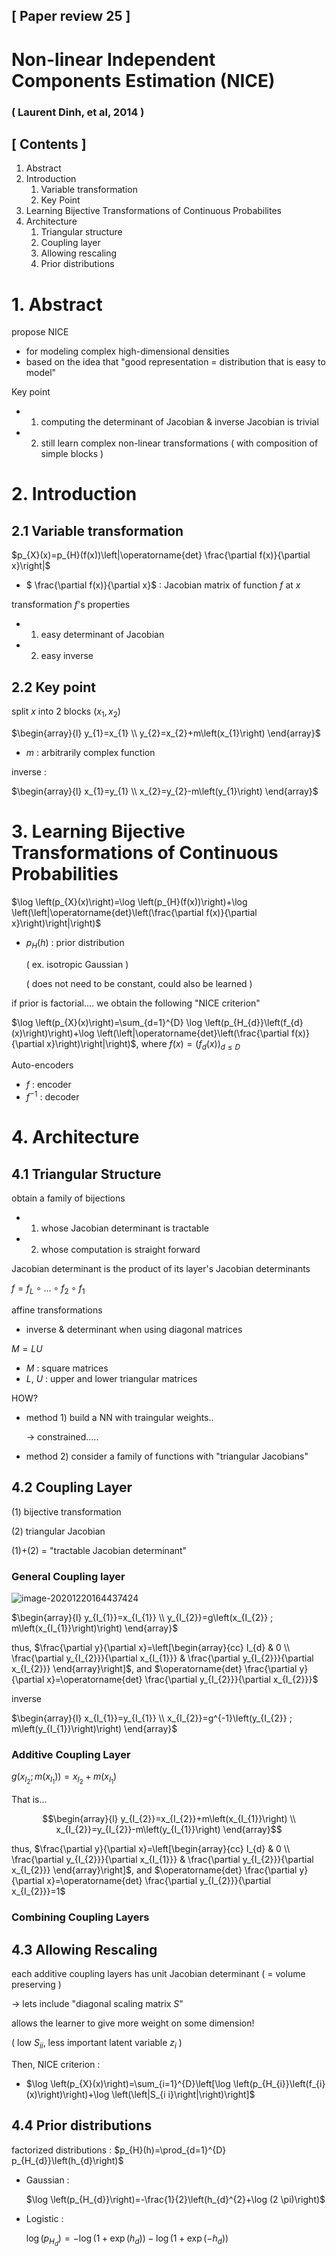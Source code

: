 ## [ Paper review 25 ]

# Non-linear Independent Components Estimation (NICE)

### ( Laurent Dinh, et al, 2014 )



## [ Contents ]

1. Abstract
2. Introduction
   1. Variable transformation
   2. Key Point
3. Learning Bijective Transformations of Continuous Probabilites
4. Architecture
   1. Triangular structure
   2. Coupling layer
   3. Allowing rescaling
   4. Prior distributions



# 1. Abstract

propose NICE

- for modeling complex high-dimensional densities
- based on the idea that "good representation = distribution that is easy to model"



Key point

- 1) computing the determinant of Jacobian & inverse Jacobian is trivial
- 2) still learn complex non-linear transformations ( with composition of simple blocks )



# 2. Introduction

## 2.1 Variable transformation

$p_{X}(x)=p_{H}(f(x))\left|\operatorname{det} \frac{\partial f(x)}{\partial x}\right|$

- $ \frac{\partial f(x)}{\partial x}$ : Jacobian matrix of function $f$ at $x$



transformation $f$'s properties

- 1) easy determinant of Jacobian
- 2) easy inverse



## 2.2 Key point

split $x$ into 2 blocks $(x_1,x_2)$

$\begin{array}{l}
y_{1}=x_{1} \\
y_{2}=x_{2}+m\left(x_{1}\right)
\end{array}$

- $m$ : arbitrarily complex function



inverse :

$\begin{array}{l}
x_{1}=y_{1} \\
x_{2}=y_{2}-m\left(y_{1}\right)
\end{array}$



# 3. Learning Bijective Transformations of Continuous Probabilities

$\log \left(p_{X}(x)\right)=\log \left(p_{H}(f(x))\right)+\log \left(\left|\operatorname{det}\left(\frac{\partial f(x)}{\partial x}\right)\right|\right)$

- $p_{H}(h)$ : prior distribution

  ( ex. isotropic Gaussian )

  ( does not need to be constant, could also be learned )



if prior is factorial.... we obtain the following "NICE criterion"

$\log \left(p_{X}(x)\right)=\sum_{d=1}^{D} \log \left(p_{H_{d}}\left(f_{d}(x)\right)\right)+\log \left(\left|\operatorname{det}\left(\frac{\partial f(x)}{\partial x}\right)\right|\right)$, where $f(x)=\left(f_{d}(x)\right)_{d \leq D}$



Auto-encoders

- $f$ : encoder
- $f^{-1}$ : decoder



# 4. Architecture

## 4.1 Triangular Structure

obtain a family of bijections

- 1) whose Jacobian determinant is tractable
- 2) whose computation is straight forward



Jacobian determinant is the product of its layer's Jacobian determinants

$f=f_{L} \circ \ldots \circ f_{2} \circ f_{1}$



affine transformations

-  inverse & determinant when using diagonal matrices



$M=LU$

- $M$ : square matrices 
- $L$, $U$ : upper and lower triangular matrices



HOW?

- method 1) build a NN with traingular weights..

  $\rightarrow$ constrained.....

- method 2) consider a family of functions with "triangular Jacobians"



## 4.2 Coupling Layer

(1) bijective transformation

(2) triangular Jacobian

(1)+(2) = "tractable Jacobian determinant"



### General Coupling layer

![image-20201220164437424](C:\Users\LSH\AppData\Roaming\Typora\typora-user-images\image-20201220164437424.png)



$\begin{array}{l}
y_{I_{1}}=x_{I_{1}} \\
y_{I_{2}}=g\left(x_{I_{2}} ; m\left(x_{I_{1}}\right)\right)
\end{array}$

thus, $\frac{\partial y}{\partial x}=\left[\begin{array}{cc}
I_{d} & 0 \\
\frac{\partial y_{I_{2}}}{\partial x_{I_{1}}} & \frac{\partial y_{I_{2}}}{\partial x_{I_{2}}}
\end{array}\right]$,   and    $\operatorname{det} \frac{\partial y}{\partial x}=\operatorname{det} \frac{\partial y_{I_{2}}}{\partial x_{I_{2}}}$



inverse

$\begin{array}{l}
x_{I_{1}}=y_{I_{1}} \\
x_{I_{2}}=g^{-1}\left(y_{I_{2}} ; m\left(y_{I_{1}}\right)\right)
\end{array}$



### Additive Coupling Layer

$g\left(x_{I_{2}} ; m\left(x_{I_{1}}\right)\right) = x_{I_{2}}+m\left(x_{I_{1}}\right)$



That is...

$$\begin{array}{l}
y_{I_{2}}=x_{I_{2}}+m\left(x_{I_{1}}\right) \\
x_{I_{2}}=y_{I_{2}}-m\left(y_{I_{1}}\right)
\end{array}$$

thus, $\frac{\partial y}{\partial x}=\left[\begin{array}{cc}
I_{d} & 0 \\
\frac{\partial y_{I_{2}}}{\partial x_{I_{1}}} & \frac{\partial y_{I_{2}}}{\partial x_{I_{2}}}
\end{array}\right]$,   and    $\operatorname{det} \frac{\partial y}{\partial x}=\operatorname{det} \frac{\partial y_{I_{2}}}{\partial x_{I_{2}}}=1$



### Combining Coupling Layers



## 4.3 Allowing Rescaling

each additive coupling layers has unit Jacobian determinant ( = volume preserving )

$\rightarrow$ lets include "diagonal scaling matrix $S$"



allows the learner to give more weight on some dimension!

( low $S_{ii}$, less important latent variable $z_i$ )



Then, NICE criterion :

- $\log \left(p_{X}(x)\right)=\sum_{i=1}^{D}\left[\log \left(p_{H_{i}}\left(f_{i}(x)\right)\right)+\log \left(\left|S_{i i}\right|\right)\right]$



## 4.4 Prior distributions

factorized distributions :  $p_{H}(h)=\prod_{d=1}^{D} p_{H_{d}}\left(h_{d}\right)$

- Gaussian :

  $\log \left(p_{H_{d}}\right)=-\frac{1}{2}\left(h_{d}^{2}+\log (2 \pi)\right)$

- Logistic :

  $\log \left(p_{H_{d}}\right)=-\log \left(1+\exp \left(h_{d}\right)\right)-\log \left(1+\exp \left(-h_{d}\right)\right)$